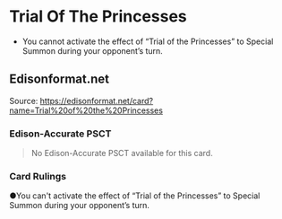 # Trial Of The Princesses

*   You cannot activate the effect of “Trial of the Princesses” to Special Summon during your opponent’s turn.

## Edisonformat.net

Source: https://edisonformat.net/card?name=Trial%20of%20the%20Princesses

### Edison-Accurate PSCT

> No Edison-Accurate PSCT available for this card.

### Card Rulings

●You can't activate the effect of “Trial of the Princesses” to Special Summon during your opponent’s turn.
            
